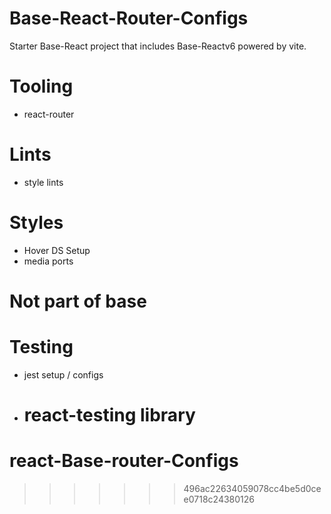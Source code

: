 # Base-React-Router-Configs

Starter Base-React project that includes Base-Reactv6 powered by vite.

# Tooling

<!-- - husky -->
  <!-- - ts-configs  -->
  <!-- - vite-config -->

- react-router
  <!-- - PR template -->
  <!-- - Issue Template -->

# Lints

<!-- - eslint -->
<!-- - prettier -->

- style lints

# Styles

- Hover DS Setup
- media ports

# Not part of base

# Testing

- jest setup / configs
- # react-testing library

# react-Base-router-Configs

> > > > > > > 496ac22634059078cc4be5d0cee0718c24380126
